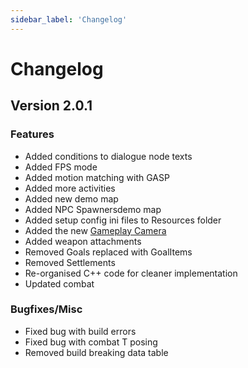 ```yaml
---
sidebar_label: 'Changelog'
---
```


# Changelog

## Version 2.0.1

### Features
- Added conditions to dialogue node texts
- Added FPS mode
- Added motion matching with GASP
- Added more activities
- Added new demo map
- Added NPC Spawnersdemo map
- Added setup config ini files to Resources folder
- Added the new [Gameplay Camera](https://dev.epicgames.com/documentation/en-us/unreal-engine/gameplay-camera-system-quick-start)
- Added weapon attachments
- Removed Goals replaced with GoalItems
- Removed Settlements
- Re-organised C++ code for cleaner implementation
- Updated combat

### Bugfixes/Misc
- Fixed bug with build errors
- Fixed bug with combat T posing
- Removed build breaking data table
